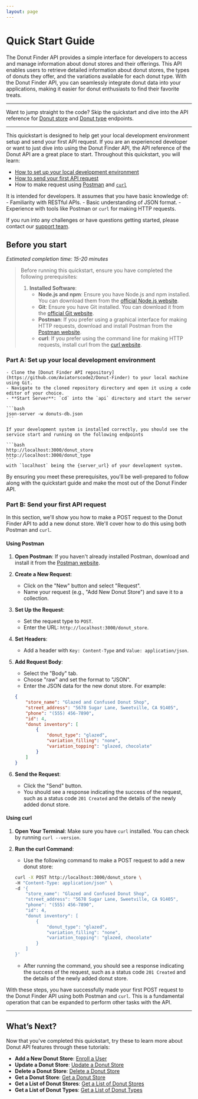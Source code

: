 ```yaml
---
layout: page
---
```


# Quick Start Guide

The Donut Finder API provides a simple interface for developers to access and manage information about donut stores and their offerings. This API enables users to retrieve detailed information about donut stores, the types of donuts they offer, and the variations available for each donut type. With the Donut Finder API, you can seamlessly integrate donut data into your applications, making it easier for donut enthusiasts to find their favorite treats.

---

Want to jump straight to the code?
Skip the quickstart and dive into the API reference for [Donut store](donut-store/index.md) and [Donut type](donut-type/index.md) endpoints.

---

This quickstart is designed to help get your local development environment setup and send your first API request. If you are an experienced developer or want to just dive into using the Donut Finder API, the API reference of the Donut API are a great place to start. Throughout this quickstart, you will learn:

* [How to set up your local development environment](#part-a-set-up-your-local-development-environment)
* [How to send your first API request](#part-b-send-your-first-api-request)
* How to make request using [Postman](#using-postman) and [ `curl` ](#using-curl)

It is intended for developers. It assumes that you have basic knowledge of: 
    - Familiarity with RESTful APIs.
    - Basic understanding of JSON format.
    - Experience with tools like Postman or `curl` for making HTTP requests.

If you run into any challenges or have questions getting started, please contact our [support team](https://donut.com/support).

## Before you start

*Estimated completion time: 15-20 minutes*

> Before running this quickstart, ensure you have completed the following prerequisites:
>
> 1. **Installed Software**:
>    - **Node.js and npm**: Ensure you have Node.js and npm installed. You can download them from the [official Node.js website](https://nodejs.org/).
>    - **Git**: Ensure you have Git installed. You can download it from the [official Git website](https://git-scm.com/).
>    - **Postman**: If you prefer using a graphical interface for making HTTP requests, download and install Postman from the [Postman website](https://www.postman.com/downloads/).
>    - **curl**: If you prefer using the command line for making HTTP requests, install curl from the [curl website](https://curl.se/).


### Part A: Set up your local development environment

    - Clone the [Donut Finder API repository](https://github.com/Aviatorscode2/Donut-Finder) to your local machine using Git.
    - Navigate to the cloned repository directory and open it using a code editor of your choice.
    - **Start Server**: `cd` into the `api` directory and start the server
    
    ```bash
    json-server -w donuts-db.json
    ```

    If your development system is installed correctly, you should see the service start and running on the following endpoints
    
    ```bash
    http://localhost:3000/donut_store
    http://localhost:3000/donut_type
    ```
    with `localhost` being the {server_url} of your development system.

By ensuring you meet these prerequisites, you'll be well-prepared to follow along with the quickstart guide and make the most out of the Donut Finder API.

### Part B: Send your first API request

In this section, we'll show you how to make a POST request to the Donut Finder API to add a new donut store. We'll cover how to do this using both Postman and `curl`.

#### Using Postman

1. **Open Postman**: If you haven't already installed Postman, download and install it from the [Postman website](https://www.postman.com/downloads/).

2. **Create a New Request**:
    - Click on the "New" button and select "Request".
    - Name your request (e.g., "Add New Donut Store") and save it to a collection.

3. **Set Up the Request**:
    - Set the request type to `POST`.
    - Enter the URL: `http://localhost:3000/donut_store`.

4. **Set Headers**:
    - Add a header with `Key: Content-Type` and `Value: application/json`.

5. **Add Request Body**:
    - Select the "Body" tab.
    - Choose "raw" and set the format to "JSON".
    - Enter the JSON data for the new donut store. For example:

    ```json
    {
        "store_name": "Glazed and Confused Donut Shop",
        "street_address": "5678 Sugar Lane, Sweetville, CA 91405",
        "phone": "(555) 456-7890",
        "id": 4,
        "donut inventory": [
            {
                "donut_type": "glazed",
                "variation_filling": "none",
                "variation_topping": "glazed, chocolate"
            }
        ]
    }
    ```

6. **Send the Request**:
    - Click the "Send" button.
    - You should see a response indicating the success of the request, such as a status code `201 Created` and the details of the newly added donut store.

#### Using curl

1. **Open Your Terminal**: Make sure you have `curl` installed. You can check by running `curl --version`.

2. **Run the curl Command**:
    - Use the following command to make a POST request to add a new donut store:

    ```bash
    curl -X POST http://localhost:3000/donut_store \
    -H "Content-Type: application/json" \
    -d '{
        "store_name": "Glazed and Confused Donut Shop",
        "street_address": "5678 Sugar Lane, Sweetville, CA 91405",
        "phone": "(555) 456-7890",
        "id": 4,
        "donut inventory": [
            {
                "donut_type": "glazed",
                "variation_filling": "none",
                "variation_topping": "glazed, chocolate"
            }
        ]
    }'
    ```

    - After running the command, you should see a response indicating the success of the request, such as a status code `201 Created` and the details of the newly added donut store.

With these steps, you have successfully made your first POST request to the Donut Finder API using both Postman and `curl`. This is a fundamental operation that can be expanded to perform other tasks with the API.

---

## What’s Next?

Now that you've completed this quickstart, try these to learn more about Donut API features through these tutorials:

- **Add a New Donut Store**: [Enroll a User](../tutorials/donut-store/add-new-store.md)
- **Update a Donut Store**: [Update a Donut Store](../tutorials/donut-store/update-a-store.md)
- **Delete a Donut Store**: [Delete a Donut Store](../tutorials/donut-store/delete-store.md)
- **Get a Donut Store**: [Get a Donut Store](../tutorials/get-a-donut-store.md)
- **Get a List of Donut Stores**: [Get a List of Donut Stores](../tutorials/donut-store/get-a-list-of-donut-stores.md)
- **Get a List of Donut Types**: [Get a List of Donut Types](../tutorials/donut-type/get-a-list-of-donut-types.md)
